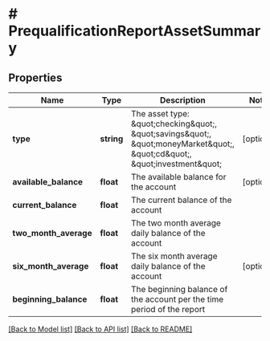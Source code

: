 # # PrequalificationReportAssetSummary

## Properties

Name | Type | Description | Notes
------------ | ------------- | ------------- | -------------
**type** | **string** | The asset type: \&quot;checking\&quot;, \&quot;savings\&quot;, \&quot;moneyMarket\&quot;, \&quot;cd\&quot;, \&quot;investment\&quot; | [optional]
**available_balance** | **float** | The available balance for the account | [optional]
**current_balance** | **float** | The current balance of the account |
**two_month_average** | **float** | The two month average daily balance of the account |
**six_month_average** | **float** | The six month average daily balance of the account | [optional]
**beginning_balance** | **float** | The beginning balance of the account per the time period of the report |

[[Back to Model list]](../../README.md#models) [[Back to API list]](../../README.md#endpoints) [[Back to README]](../../README.md)
